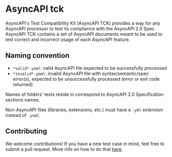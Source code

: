 # AsyncAPI tck

AsyncAPI's Test Compatibility Kit (AsyncAPI TCK) provides a way for any AsyncAPI processor to test its compliance with the AsyncAPI 2.0 Spec. AsyncAPI TCK contains a set of AsyncAPI documents meant to be used to test correct and incorrect usage of each AsyncAPI feature.

## Naming convention

- `*valid*.yaml`: valid AsyncAPI file expected to be successfully processed
- `*invalid*.yaml`: invalid AsyncAPI file with syntax/semantic/spec error(s), expected to be unsuccessfully processed (error or exit code returned)

Names of folders' tests reside in correspond to AsyncAPI 2.0 Specification sections names.

Non-AsyncAPI files (libraries, extensions, etc.) must have a `.yml` extension instead of `.yaml`.

## Contributing

We welcome contributions! If you have a new test case in mind, feel free to submit a pull request. More info on how to do that [here](./CONTRIBUTING.md).
